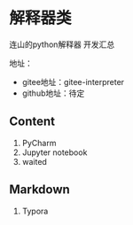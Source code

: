 # 解释器类

连山的python解释器 开发汇总

地址：

- gitee地址：gitee-interpreter
- github地址：待定

## Content

1. PyCharm
2. Jupyter notebook
3. waited

## Markdown

1. Typora


